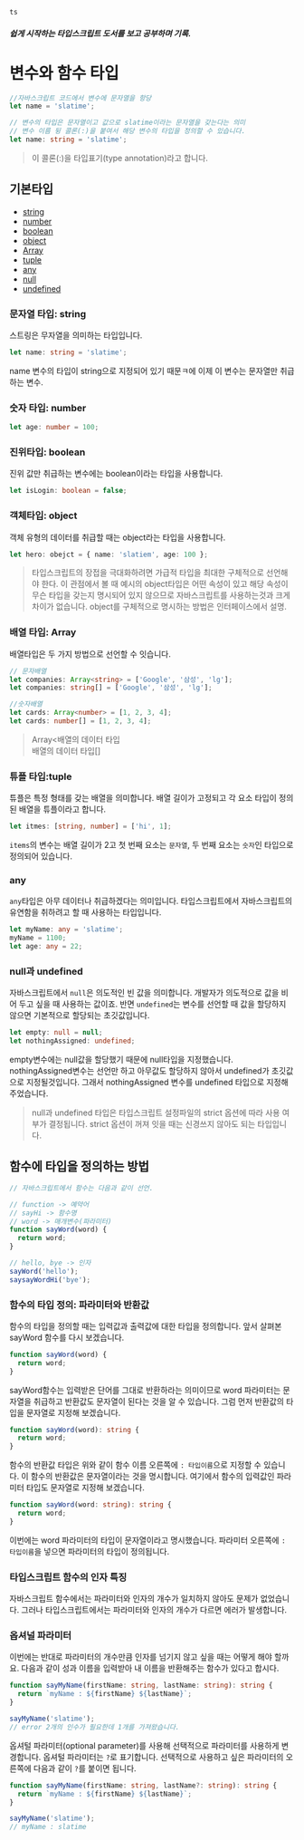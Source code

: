 `ts`

##### 쉽게 시작하는 타입스크립트 도서를 보고 공부하며 기록.

# 변수와 함수 타입

```js
//자바스크립트 코드에서 변수에 문자열을 항당
let name = 'slatime';
```

```ts
// 변수의 타입은 문자열이고 값으로 slatime이라는 문자열을 갖는다는 의미
// 변수 이름 뒹 콜론(:)을 붙여서 해당 변수의 타입을 정의할 수 있습니다.
let name: string = 'slatime';
```

> 이 콜론(:)을 타입표기(type annotation)라고 합니다.

## 기본타입

- [string](#문자열-타입-string)
- [number](#숫자-타입-number)
- [boolean](#진위타입-boolean)
- [object](#객체타입-object)
- [Array](#배열-타입-array)
- [tuple](#튜플-타입-tuple)
- [any](#any)
- [null](#null과-undefined)
- [undefined](#null과-undefined)

### 문자열 타입: string

스트링은 무자열을 의미하는 타입입니다.

```ts
let name: string = 'slatime';
```

name 변수의 타입이 string으로 지정되어 있기 때문ㅋ에 이제 이 변수는 문자열만 취급하는 변수.

### 숫자 타입: number

```ts
let age: number = 100;
```

### 진위타입: boolean

진위 값만 취급하는 변수에는 boolean이라는 타입을 사용합니다.

```ts
let isLogin: boolean = false;
```

### 객체타입: object

객체 유형의 데이터를 취급할 때는 object라는 타입을 사용합니다.

```ts
let hero: obejct = { name: 'slatiem', age: 100 };
```

> 타입스크립트의 장접을 극대화하려면 가급적 타입을 최대한 구체적으로 선언해야 한다. 이 관점에서 볼 때 예시의 object타입은 어떤 속성이 있고 해당 속성이 무슨 타입을 갖는지 명시되어 있지 않으므로 자바스크립트를 사용하는것과 크게 차이가 없습니다. object를 구체적으로 명시하는 방법은 인터페이스에서 설명.

### 배열 타입: Array

배열타입은 두 가지 방법으로 선언할 수 잇습니다.

```ts
// 문자배열
let companies: Array<string> = ['Google', '삼성', 'lg'];
let companies: string[] = ['Google', '삼성', 'lg'];

//숫자배열
let cards: Array<number> = [1, 2, 3, 4];
let cards: number[] = [1, 2, 3, 4];
```

> Array<배열의 데이터 타입<br>배열의 데이터 타입[]

### 튜플 타입:tuple

튜플은 특정 형태를 갖는 배열을 의미합니다. 배열 길이가 고정되고 각 요소 타입이 정의된 배열을 튜플이라고 합니다.

```ts
let itmes: [string, number] = ['hi', 1];
```

`items`의 변수는 배열 길이가 2고 첫 번째 요소는 `문자열`, 두 번째 요소는 `숫자`인 타입으로 정의되어 있습니다.

### any

`any`타입은 아무 데이터나 취급하겠다는 의미입니다. 타입스크립트에서 자바스크립트의 유연함을 취하려고 할 때 사용하는 타입입니다.

```ts
let myName: any = 'slatime';
myName = 1100;
let age: any = 22;
```

### null과 undefined

자바스크립트에서 `null`은 의도적인 빈 값을 의미합니다. 개발자가 의도적으로 값을 비어 두고 싶을 때 사용하는 값이죠.
반면 `undefined`는 변수를 선언할 때 값을 할당하지 않으면 기본적으로 할당되는 초깃값입니다.

```ts
let empty: null = null;
let nothingAssigned: undefined;
```

empty변수에는 null값을 할당했기 때문에 null타입을 지정했습니다. nothingAssigned변수는 선언만 하고 아무값도 할당하지 않아서 undefined가 초깃값으로 지정될것입니다. 그래서 nothingAssigned 변수를 undefined 타입으로 지정해주었습니다.

> null과 undefined 타입은 타입스크립트 설정파일의 strict 옵션에 따라 사용 여부가 결정됩니다. strict 옵션이 꺼져 잇을 때는 신경쓰지 않아도 되는 타입입니다.

## 함수에 타입을 정의하는 방법

```js
// 자바스크립트에서 함수는 다음과 같이 선언.

// function -> 예약어
// sayHi -> 함수명
// word -> 매개변수(파라미터)
function sayWord(word) {
  return word;
}

// hello, bye -> 인자
sayWord('hello');
saysayWordHi('bye');
```

### 함수의 타입 정의: 파라미터와 반환값

함수의 타입을 정의할 때는 입력값과 출력값에 대한 타입을 정의합니다. 앞서 살펴본 sayWord 함수를 다시 보겠습니다.

```js
function sayWord(word) {
  return word;
}
```

sayWord함수는 입력받은 단어를 그대로 반환하라는 의미이므로 word 파라미터는 문자열을 취급하고 반환값도 문자열이 된다는 것을 알 수 있습니다. 그럼 먼저 반환값의 타입을 문자열로 지정해 보겠습니다.

```ts
function sayWord(word): string {
  return word;
}
```

함수의 반환값 타입은 위와 같이 함수 이름 오른쪽에 `: 타입이름`으로 지정할 수 있습니다. 이 함수의 반환값은 문자열이라는 것을 명시합니다. 여기에서 함수의 입력값인 파라미터 타입도 문자열로 지정해 보겠습니다.

```ts
function sayWord(word: string): string {
  return word;
}
```

이번에는 word 파라미터의 타입이 문자열이라고 명시했습니다. 파라미터 오른쪽에 `: 타입이름`을 넣으면 파라미터의 타입이 정의됩니다.

### 타입스크립트 함수의 인자 특징

자바스크립트 함수에서는 파라미터와 인자의 개수가 일치하지 않아도 문제가 없었습니다. 그러나 타입스크립트에서는 파라미터와 인자의 개수가 다르면 에러가 발생합니다.

### 옵셔널 파라미터

이번에는 반대로 파라미터의 개수만큼 인자를 넘기지 않고 싶을 때는 어떻게 해야 할까요. 다음과 같이 성과 이름을 입력받아 내 이름을 반환해주는 함수가 있다고 합시다.

```ts
function sayMyName(firstName: string, lastName: string): string {
  return `myName : ${firstName} ${lastName}`;
}

sayMyName('slatime');
// error 2개의 인수가 필요한데 1개를 가져왔습니다.
```

옵셔털 파라미터(optional parameter)를 사용해 선택적으로 파라미터를 사용하게 변경합니다.
옵셔털 파라미터는 `?`로 표기합니다. 선택적으로 사용하고 싶은 파라미터의 오른쪽에 다음과 같이 `?`를 붙이면 됩니다.

```ts
function sayMyName(firstName: string, lastName?: string): string {
  return `myName : ${firstName} ${lastName}`;
}

sayMyName('slatime');
// myName : slatime
```
